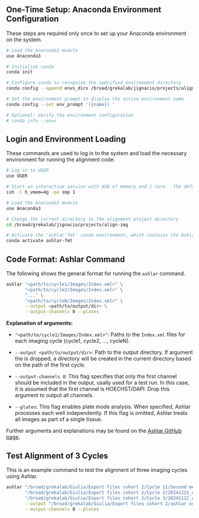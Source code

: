 ## One-Time Setup: Anaconda Environment Configuration

These steps are required only once to set up your Anaconda environment on the system.

```bash
# Load the Anaconda3 module
use Anaconda3

# Initialize conda
conda init

# Configure conda to recognize the specified environment directory
conda config --append envs_dirs /broad/grekalab/jignacio/projects/align-img/lib/conda-envs

# Set the environment prompt to display the active environment name
conda config --set env_prompt '({name}) '

# Optional: Verify the environment configuration
# conda info --envs
````

## Login and Environment Loading

These commands are used to log in to the system and load the necessary environment for running the alignment code.

```bash
# Log in to UGER
use UGER

# Start an interactive session with 4GB of memory and 1 core.  The default values were found to be sufficient for Ashlar.
ish -l h_vmem=4g -pe smp 1

# Load the Anaconda3 module
use Anaconda3

# Change the current directory to the alignment project directory
cd /broad/grekalab/jignacio/projects/align-img

# Activate the 'ashlar-fmt' conda environment, which contains the Ashlar installation
conda activate ashlar-fmt
```

## Code Format: Ashlar Command

The following shows the general format for running the `ashlar` command.

```bash
ashlar "<path/to/cycle1/Images/Index.xml>" \
       "<path/to/cycle2/Images/Index.xml>" \
       "..." \
       "<path/to/cycleN/Images/Index.xml>" \
       --output <path/to/output/dir> \
       --output-channels 0 --plates
```

**Explanation of arguments:**

-   `"<path/to/cycle1/Images/Index.xml>"`: Paths to the `Index.xml` files for each imaging cycle (cycle1, cycle2, ..., cycleN).
    
-   `--output <path/to/output/dir>`: Path to the output directory. If argument the is dropped, a directory will be created in the current directory based on the path of the first cycle.
    
-   `--output-channels 0`: This flag specifies that only the first channel should be included in the output, usally used for a test run. In this case, it is assumed that the first channel is HOECHST/DAPI. Drop this argument to output all channels.
    
-   `--plates`: This flag enables plate mode analysis. When specified, Ashlar processes each well independently. If this flag is omitted, Ashlar treats all images as part of a single tissue.
    
Further arguments and explanations may be found on the [Ashlar GitHub page](https://labsyspharm.github.io/ashlar/instructions/running.html).

## Test Alignment of 3 Cycles

This is an example command to test the alignment of three imaging cycles using Ashlar.

```bash
ashlar "/broad/grekalab/Giulia/Export files cohort 2/Cycle 11/Second measurement 2b/2024120241204_cycle11__2024-12-05T14_59_26-Measurement 2b/Images/Index.xml" \
       "/broad/grekalab/Giulia/Export files cohort 2/Cycle 2/20241121_cycle2__2024-11-21T12_19_16-Measurement 1b/Images/Index.xml" \
       "/broad/grekalab/Giulia/Export files cohort 2/Cycle 3/20241122_cycle 3__2024-11-22T12_18_44-Measurement 1b/Images/Index.xml" \
       --output "/broad/grekalab/Giulia/Export files cohort 2/ashlar output" \
       --output-channels 0 --plates
```
